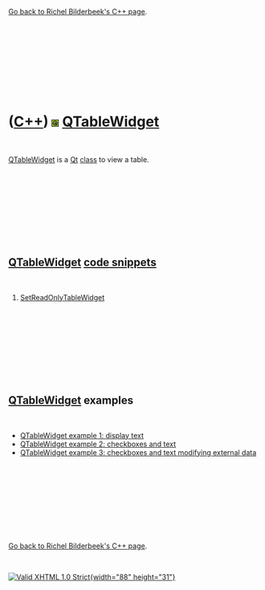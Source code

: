 

[Go back to Richel Bilderbeek's C++ page](Cpp.htm).

 

 

 

 

 

([C++](Cpp.htm)) ![Qt](PicQt.png) [QTableWidget](CppQTableWidget.htm)
=====================================================================

 

[QTableWidget](CppQTableWidget.htm) is a [Qt](CppQt.htm)
[class](CppClass.htm) to view a table.

 

 

 

 

 

[QTableWidget](CppQTableWidget.htm) [code snippets](CppCodeSnippets.htm)
------------------------------------------------------------------------

 

1.  [SetReadOnlyTableWidget](CppSetReadOnlyTableWidget.htm)

 

 

 

 

 

[QTableWidget](CppQTableWidget.htm) examples
--------------------------------------------

 

-   [QTableWidget example 1: display text](CppQTableWidgetExample1.htm)
-   [QTableWidget example 2: checkboxes and
    text](CppQTableWidgetExample2.htm)
-   [QTableWidget example 3: checkboxes and text modifying external
    data](CppQTableWidgetExample3.htm)

 

 

 

 

 

[Go back to Richel Bilderbeek's C++ page](Cpp.htm).



 

[![Valid XHTML 1.0 Strict](valid-xhtml10.png){width="88"
height="31"}](http://validator.w3.org/check?uri=referer)
